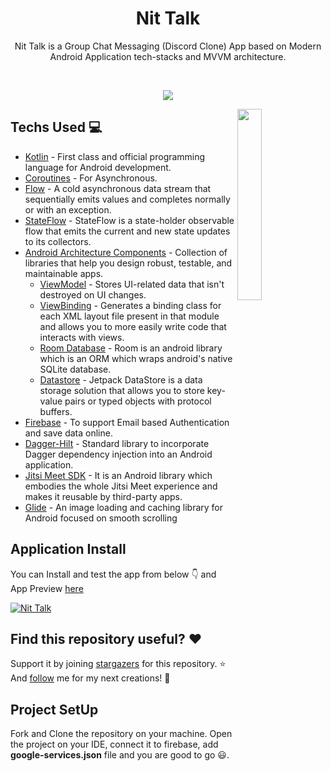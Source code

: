 <h1 align="center">Nit Talk</h1>
  
<p align="center">  
Nit Talk is a Group Chat Messaging (Discord Clone) App based on Modern Android Application tech-stacks and MVVM architecture.
<br>
</p>
<br>

<p align="center">
<img src="https://user-images.githubusercontent.com/65807152/141776675-3c5df267-7b63-4576-a82f-2823e56ca0b7.jpg">
</p>

<img src="https://user-images.githubusercontent.com/65807152/141795825-201ad0a1-6376-4515-b4d0-61291ec2c1b6.gif" align="right" width="28%"/>

## Techs Used 💻
- [Kotlin](https://kotlinlang.org/) - First class and official programming language for Android development.
- [Coroutines](https://kotlinlang.org/docs/coroutines-overview.html) - For Asynchronous.
- [Flow](https://kotlin.github.io/kotlinx.coroutines/kotlinx-coroutines-core/kotlinx.coroutines.flow/-flow/) - A cold asynchronous data stream that sequentially emits values and completes normally or with an exception.
- [StateFlow](https://developer.android.com/kotlin/flow/stateflow-and-sharedflow) - StateFlow is a state-holder observable flow that emits the current and new state updates to its collectors.
- [Android Architecture Components](https://developer.android.com/topic/architecture) - Collection of libraries that help you design robust, testable, and maintainable apps.
  - [ViewModel](https://developer.android.com/topic/libraries/architecture/viewmodel) - Stores UI-related data that isn't destroyed on UI changes.
  - [ViewBinding](https://developer.android.com/topic/libraries/view-binding) - Generates a binding class for each XML layout file present in that module and allows you to more easily write code that interacts with views.
  - [Room Database](https://developer.android.com/training/data-storage/room) - Room is an android library which is an ORM which wraps android's native SQLite database.
  - [Datastore](https://developer.android.com/topic/libraries/architecture/datastore) - Jetpack DataStore is a data storage solution that allows you to store key-value pairs or typed objects with protocol buffers.
- [Firebase](https://firebase.google.com/) - To support Email based Authentication and save data online.
- [Dagger-Hilt](https://dagger.dev/hilt/) - Standard library to incorporate Dagger dependency injection into an Android application.
- [Jitsi Meet SDK](https://jitsi.github.io/handbook/docs/dev-guide/dev-guide-android-sdk) - It is an Android library which embodies the whole Jitsi Meet experience and makes it reusable by third-party apps.
- [Glide](https://github.com/bumptech/glide) - An image loading and caching library for Android focused on smooth scrolling

## Application Install
You can Install and test the app from below 👇 and App Preview [here](https://github.com/Rohit-2602/Nit_Talk/blob/master/screenshots.md)

[![Nit Talk](https://img.shields.io/badge/Nit_Talk-APK-silver.svg?style=for-the-badge&logo=android)](https://github.com/Rohit-2602/Nit_Talk/releases)

## Find this repository useful? ❤️
Support it by joining [stargazers](https://github.com/Rohit-2602/Nit_Talk/stargazers) for this repository. ⭐
And [follow](https://github.com/Rohit-2602) me for my next creations! 🤩

## Project SetUp
Fork and Clone the repository on your machine. Open the project on your IDE, connect it to firebase, add **google-services.json** file and you are good to go 😃.
